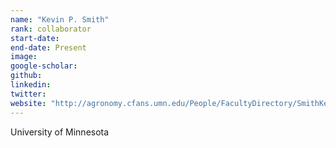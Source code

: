 ```yaml
---
name: "Kevin P. Smith"
rank: collaborator
start-date: 
end-date: Present
image: 
google-scholar: 
github: 
linkedin: 
twitter: 
website: "http://agronomy.cfans.umn.edu/People/FacultyDirectory/SmithKevinP/index.htm"
---
```


University of Minnesota